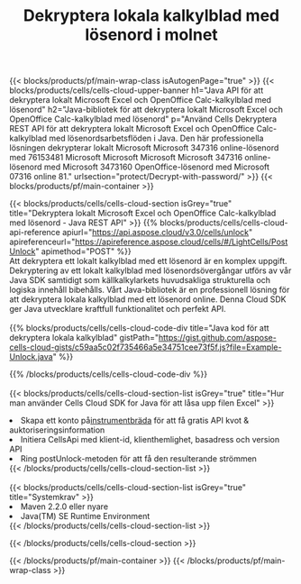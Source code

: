 ﻿---
title:  Dekryptera lokala kalkylblad med lösenord i molnet
description: " Cloud API:er och SDK:er för Microsoft Excel och OpenOffice Calc-upplåsning. Kalkylark dekrypterar med Cells Cloud API. SDK stöder olika utvecklingsspråk. De inkluderar Android, C#, Go, Java, NodeJS, Perl, PHP, Python, Ruby och swift."
---
{{< blocks/products/pf/main-wrap-class isAutogenPage="true" >}}
{{< blocks/products/cells/cells-cloud-upper-banner h1="Java API för att dekryptera lokalt Microsoft Excel och OpenOffice Calc-kalkylblad med lösenord" h2="Java-bibliotek för att dekryptera lokalt Microsoft Excel och OpenOffice Calc-kalkylblad med lösenord" p="Använd Cells Dekryptera REST API för att dekryptera lokalt Microsoft Excel och OpenOffice Calc-kalkylblad med lösenordsarbetsflöden i Java. Den här professionella lösningen dekrypterar lokalt Microsoft Microsoft 347316 online-lösenord med 76153481 Microsoft Microsoft Microsoft Microsoft 347316 online-lösenord med Microsoft 3473160 OpenOffice-lösenord med Microsoft 07316 online 81." urlsection="protect/Decrypt-with-password/" >}}
{{< blocks/products/pf/main-container >}}

{{< blocks/products/cells/cells-cloud-section isGrey="true" title="Dekryptera lokalt Microsoft Excel och OpenOffice Calc-kalkylblad med lösenord - Java REST API" >}}
{{% blocks/products/cells/cells-cloud-api-reference apiurl="https://api.aspose.cloud/v3.0/cells/unlock" apireferenceurl="https://apireference.aspose.cloud/cells/#/LightCells/PostUnlock" apimethod="POST" %}}
<br/>
Att dekryptera ett lokalt kalkylblad med ett lösenord är en komplex uppgift. Dekryptering av ett lokalt kalkylblad med lösenordsövergångar utförs av vår Java SDK samtidigt som källkalkylarkets huvudsakliga strukturella och logiska innehåll bibehålls. Vårt Java-bibliotek är en professionell lösning för att dekryptera lokala kalkylblad med ett lösenord online. Denna Cloud SDK ger Java utvecklare kraftfull funktionalitet och perfekt API.
<br/>
<br/>
{{% blocks/products/cells/cells-cloud-code-div title="Java kod för att dekryptera lokala kalkylblad" gistPath="https://gist.github.com/aspose-cells-cloud-gists/c59aa5c02f735466a5e34751cee73f5f.js?file=Example-Unlock.java" %}}
  
{{% /blocks/products/cells/cells-cloud-code-div %}}
<br/>
<br/>
{{< blocks/products/cells/cells-cloud-section-list isGrey="true" title="Hur man använder Cells Cloud SDK for Java för att låsa upp filen Excel" >}}
<li> Skapa ett konto på<a href="https://dashboard.aspose.cloud/">instrumentbräda</a> för att få gratis API kvot & auktoriseringsinformation</li>
<li>Initiera CellsApi med klient-id, klienthemlighet, basadress och version API</li>
<li>Ring postUnlock-metoden för att få den resulterande strömmen</li>
{{< /blocks/products/cells/cells-cloud-section-list >}}
<br/>
<br/>
{{< blocks/products/cells/cells-cloud-section-list isGrey="true" title="Systemkrav" >}}
<li>Maven 2.2.0 eller nyare</li>
<li>Java(TM) SE Runtime Environment</li>
{{< /blocks/products/cells/cells-cloud-section-list >}}

{{< /blocks/products/cells/cells-cloud-section >}}

{{< /blocks/products/pf/main-container >}}
{{< /blocks/products/pf/main-wrap-class >}}
